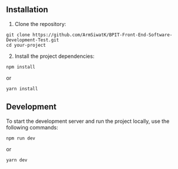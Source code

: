 ## Installation

1. Clone the repository:

```
git clone https://github.com/ArmSiwatK/BPIT-Front-End-Software-Development-Test.git
cd your-project
```

2. Install the project dependencies:

```
npm install
```

or

```
yarn install
```

## Development

To start the development server and run the project locally, use the following commands:

```
npm run dev
```

or

```
yarn dev
```
